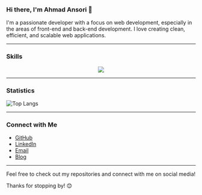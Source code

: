 ### Hi there, I'm Ahmad Ansori 👋

I'm a passionate developer with a focus on web development, especially in the areas of front-end and back-end development. I love creating clean, efficient, and scalable web applications.

---

### Skills

<p align="center">
  <a href="https://skillicons.dev">
    <img src="https://skillicons.dev/icons?i=git,github,bootstrap,tailwind,html,css,php,js,laravel,mysql,py,vscode,wordpress,figma,cloudflare" />
  </a>
</p>

---
### Statistics

![Top Langs](https://github-readme-stats.vercel.app/api/top-langs/?username=ansoriid&layout=compact)

---

### Connect with Me

- [GitHub](https://github.com/ansoriid)
- [LinkedIn](https://www.linkedin.com/in/ahmadansori1)
- [Email](mailto:ahmadansori1111@gmail.com)
- [Blog](https://www.ansoriweb.com)

---

Feel free to check out my repositories and connect with me on social media!

Thanks for stopping by! 😊
